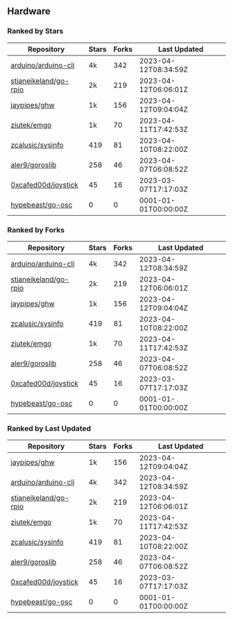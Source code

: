 ## Hardware

### Ranked by Stars

| Repository | Stars | Forks | Last Updated |
|------------|-------|-------|--------------|
| [arduino/arduino-cli](https://github.com/arduino/arduino-cli) | 4k | 342 | 2023-04-12T08:34:59Z |
| [stianeikeland/go-rpio](https://github.com/stianeikeland/go-rpio) | 2k | 219 | 2023-04-12T06:06:01Z |
| [jaypipes/ghw](https://github.com/jaypipes/ghw) | 1k | 156 | 2023-04-12T09:04:04Z |
| [ziutek/emgo](https://github.com/ziutek/emgo) | 1k | 70 | 2023-04-11T17:42:53Z |
| [zcalusic/sysinfo](https://github.com/zcalusic/sysinfo) | 419 | 81 | 2023-04-10T08:22:00Z |
| [aler9/goroslib](https://github.com/aler9/goroslib) | 258 | 46 | 2023-04-07T06:08:52Z |
| [0xcafed00d/joystick](https://github.com/0xcafed00d/joystick) | 45 | 16 | 2023-03-07T17:17:03Z |
| [hypebeast/go-osc](https://github.com/hypebeast/go-osc) | 0 | 0 | 0001-01-01T00:00:00Z |

### Ranked by Forks

| Repository | Stars | Forks | Last Updated |
|------------|-------|-------|--------------|
| [arduino/arduino-cli](https://github.com/arduino/arduino-cli) | 4k | 342 | 2023-04-12T08:34:59Z |
| [stianeikeland/go-rpio](https://github.com/stianeikeland/go-rpio) | 2k | 219 | 2023-04-12T06:06:01Z |
| [jaypipes/ghw](https://github.com/jaypipes/ghw) | 1k | 156 | 2023-04-12T09:04:04Z |
| [zcalusic/sysinfo](https://github.com/zcalusic/sysinfo) | 419 | 81 | 2023-04-10T08:22:00Z |
| [ziutek/emgo](https://github.com/ziutek/emgo) | 1k | 70 | 2023-04-11T17:42:53Z |
| [aler9/goroslib](https://github.com/aler9/goroslib) | 258 | 46 | 2023-04-07T06:08:52Z |
| [0xcafed00d/joystick](https://github.com/0xcafed00d/joystick) | 45 | 16 | 2023-03-07T17:17:03Z |
| [hypebeast/go-osc](https://github.com/hypebeast/go-osc) | 0 | 0 | 0001-01-01T00:00:00Z |

### Ranked by Last Updated

| Repository | Stars | Forks | Last Updated |
|------------|-------|-------|--------------|
| [jaypipes/ghw](https://github.com/jaypipes/ghw) | 1k | 156 | 2023-04-12T09:04:04Z |
| [arduino/arduino-cli](https://github.com/arduino/arduino-cli) | 4k | 342 | 2023-04-12T08:34:59Z |
| [stianeikeland/go-rpio](https://github.com/stianeikeland/go-rpio) | 2k | 219 | 2023-04-12T06:06:01Z |
| [ziutek/emgo](https://github.com/ziutek/emgo) | 1k | 70 | 2023-04-11T17:42:53Z |
| [zcalusic/sysinfo](https://github.com/zcalusic/sysinfo) | 419 | 81 | 2023-04-10T08:22:00Z |
| [aler9/goroslib](https://github.com/aler9/goroslib) | 258 | 46 | 2023-04-07T06:08:52Z |
| [0xcafed00d/joystick](https://github.com/0xcafed00d/joystick) | 45 | 16 | 2023-03-07T17:17:03Z |
| [hypebeast/go-osc](https://github.com/hypebeast/go-osc) | 0 | 0 | 0001-01-01T00:00:00Z |

